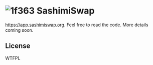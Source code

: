 # ![1f363](https://user-images.githubusercontent.com/70681242/92075686-f5821400-edf3-11ea-92c3-57f631a3fe62.png) SashimiSwap

https://app.sashimiswap.org. Feel free to read the code. More details coming soon.

## License

WTFPL
